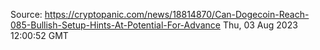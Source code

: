 Source: https://cryptopanic.com/news/18814870/Can-Dogecoin-Reach-085-Bullish-Setup-Hints-At-Potential-For-Advance
Thu, 03 Aug 2023 12:00:52 GMT
